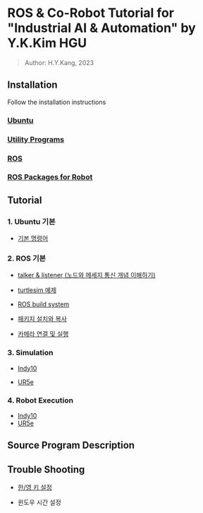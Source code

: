 

# ROS & Co-Robot Tutorial for "Industrial AI & Automation" by Y.K.Kim HGU
> Author: H.Y.Kang, 2023




## Installation

Follow the installation instructions 



### [Ubuntu](https://github.com/ykkimhgu/IAIA-ros-corobot-tutorial/blob/main/tutorial/install-ubuntu.md)



### [Utility Programs](https://github.com/ykkimhgu/IAIA-ros-corobot-tutorial/blob/main/tutorial/install-utility-programs.md)



### [ROS](https://github.com/ykkimhgu/IAIA-ros-corobot-tutorial/blob/main/tutorial/install-ros.md)



### [ROS Packages for Robot](https://github.com/ykkimhgu/IAIA-ros-corobot-tutorial/blob/main/tutorial/install-ros-packages-for-robot.md)









## Tutorial



### 1. Ubuntu 기본

- [기본 명령어](https://github.com/ykkimhgu/IAIA-ros-corobot-tutorial/blob/main/tutorial/tutorial-ubuntu-basic-command.md)

### 2. ROS 기본

- [talker & listener (노드와 메세지 통신 개념 이해하기)](https://github.com/ykkimhgu/IAIA-ros-corobot-tutorial/blob/main/tutorial/tutorial-ros-talker-listener.md)

- [turtlesim 예제](https://github.com/ykkimhgu/IAIA-ros-corobot-tutorial/blob/main/tutorial/tutorial-ros-turtlesim.md)
- [ROS build system](https://github.com/ykkimhgu/IAIA-ros-corobot-tutorial/blob/main/tutorial/tutorial-ros-build-system.md)
- [패키지 설치와 복사](https://github.com/ykkimhgu/IAIA-ros-corobot-tutorial/blob/main/tutorial/tutorial-ros-package.md)
- [카메라 연결 및 실행](https://github.com/ykkimhgu/IAIA-ros-corobot-tutorial/blob/main/tutorial/tutorial-ros-camera.md)

### 3. Simulation

- [Indy10](https://github.com/ykkimhgu/IAIA-ros-corobot-tutorial/blob/main/tutorial/simulation-indy10.md)

- [UR5e](https://github.com/ykkimhgu/IAIA-ros-corobot-tutorial/blob/main/tutorial/simulation-ur5e.md)

### 4. Robot Execution

- [Indy10](https://github.com/ykkimhgu/IAIA-ros-corobot-tutorial/blob/main/tutorial/robot-execution-indy10.md)
- [UR5e](https://github.com/ykkimhgu/IAIA-ros-corobot-tutorial/blob/main/tutorial/robot-execution-ur5e.md)



## Source Program Description



## Trouble Shooting

- [한/영 키 설정](https://github.com/ykkimhgu/IAIA-ros-corobot-tutorial/blob/main/tutorial/trouble-hangeul-key.md)

- 윈도우 시간 설정





